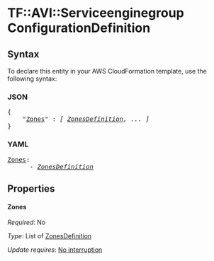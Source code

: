 # TF::AVI::Serviceenginegroup ConfigurationDefinition

## Syntax

To declare this entity in your AWS CloudFormation template, use the following syntax:

### JSON

<pre>
{
    "<a href="#zones" title="Zones">Zones</a>" : <i>[ <a href="zonesdefinition.md">ZonesDefinition</a>, ... ]</i>
}
</pre>

### YAML

<pre>
<a href="#zones" title="Zones">Zones</a>: <i>
      - <a href="zonesdefinition.md">ZonesDefinition</a></i>
</pre>

## Properties

#### Zones

_Required_: No

_Type_: List of <a href="zonesdefinition.md">ZonesDefinition</a>

_Update requires_: [No interruption](https://docs.aws.amazon.com/AWSCloudFormation/latest/UserGuide/using-cfn-updating-stacks-update-behaviors.html#update-no-interrupt)

